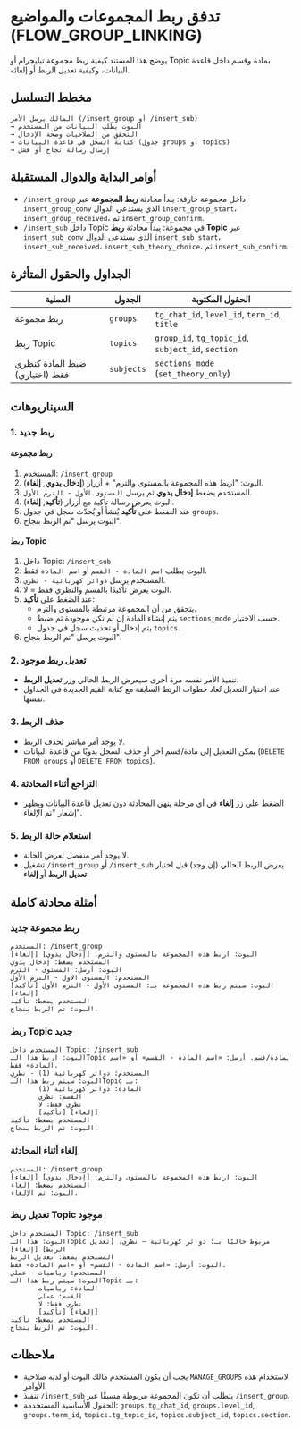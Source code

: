 # تدفق ربط المجموعات والمواضيع (FLOW_GROUP_LINKING)

يوضح هذا المستند كيفية ربط مجموعة تيليجرام أو Topic بمادة وقسم داخل قاعدة البيانات، وكيفية تعديل الربط أو إلغائه.

## مخطط التسلسل
```
المالك يرسل الأمر (/insert_group أو /insert_sub)
→ البوت يطلب البيانات من المستخدم
→ التحقق من الصلاحيات وصحة الإدخال
→ كتابة السجل في قاعدة البيانات (جدول groups أو topics)
→ إرسال رسالة نجاح أو فشل
```

## أوامر البداية والدوال المستقبلة
- `/insert_group` داخل مجموعة خارقة: يبدأ محادثة **ربط المجموعة** عبر `insert_group_conv` الذي يستدعي الدوال `insert_group_start`، `insert_group_received`، ثم `insert_group_confirm`.
- `/insert_sub` داخل Topic في مجموعة: يبدأ محادثة **ربط Topic** عبر `insert_sub_conv` الذي يستدعي الدوال `insert_sub_start`، `insert_sub_received`، `insert_sub_theory_choice`، ثم `insert_sub_confirm`.

## الجداول والحقول المتأثرة
| العملية | الجدول | الحقول المكتوبة |
|---------|-------|------------------|
| ربط مجموعة | `groups` | `tg_chat_id`, `level_id`, `term_id`, `title` |
| ربط Topic  | `topics` | `group_id`, `tg_topic_id`, `subject_id`, `section` |
| ضبط المادة كنظري فقط (اختياري) | `subjects` | `sections_mode` (`set_theory_only`) |

## السيناريوهات
### 1. ربط جديد
#### ربط مجموعة
1. المستخدم: `/insert_group`
2. البوت: "اربط هذه المجموعة بالمستوى والترم" + أزرار (**إدخال يدوي**, **إلغاء**).
3. المستخدم يضغط **إدخال يدوي** ثم يرسل `المستوى الأول - الترم الأول`.
4. البوت يعرض رسالة تأكيد مع أزرار (**تأكيد**, **إلغاء**).
5. عند الضغط على **تأكيد** يُنشأ أو يُحدّث سجل في جدول `groups`.
6. البوت يرسل "تم الربط بنجاح".

#### ربط Topic
1. داخل Topic: `/insert_sub`
2. البوت يطلب `اسم المادة - القسم` أو `اسم المادة` فقط.
3. المستخدم يرسل `دوائر كهربائية - نظري`.
4. البوت يعرض تأكيدًا بالقسم والنظري فقط = لا.
5. عند الضغط على **تأكيد**:
   - يتحقق من أن المجموعة مرتبطة بالمستوى والترم.
   - يتم إنشاء المادة إن لم تكن موجودة ثم ضبط `sections_mode` حسب الاختيار.
   - يتم إدخال أو تحديث سجل في جدول `topics`.
6. البوت يرسل "تم الربط بنجاح".

### 2. تعديل ربط موجود
- تنفيذ الأمر نفسه مرة أخرى سيعرض الربط الحالي وزر **تعديل الربط**.
- عند اختيار التعديل تُعاد خطوات الربط السابقة مع كتابة القيم الجديدة في الجداول نفسها.

### 3. حذف الربط
- لا يوجد أمر مباشر لحذف الربط.
- يمكن التعديل إلى مادة/قسم آخر أو حذف السجل يدويًا من قاعدة البيانات (`DELETE FROM groups` أو `DELETE FROM topics`).

### 4. التراجع أثناء المحادثة
- الضغط على زر **إلغاء** في أي مرحلة ينهي المحادثة دون تعديل قاعدة البيانات ويظهر إشعار "تم الإلغاء".

### 5. استعلام حالة الربط
- لا يوجد أمر منفصل لعرض الحالة.
- تشغيل `/insert_group` أو `/insert_sub` يعرض الربط الحالي (إن وجد) قبل اختيار **تعديل الربط** أو **إلغاء**.

## أمثلة محادثة كاملة
### ربط مجموعة جديد
```
المستخدم: /insert_group
البوت: اربط هذه المجموعة بالمستوى والترم. [إدخال يدوي] [إلغاء]
المستخدم يضغط: إدخال يدوي
البوت: أرسل: المستوى - الترم
المستخدم: المستوى الأول - الترم الأول
البوت: سيتم ربط هذه المجموعة بـ: المستوى الأول - الترم الأول [تأكيد] [إلغاء]
المستخدم يضغط: تأكيد
البوت: تم الربط بنجاح.
```

### ربط Topic جديد
```
المستخدم داخل Topic: /insert_sub
البوت: اربط هذا الـTopic بمادة/قسم. أرسل: «اسم المادة - القسم» أو «اسم المادة» فقط.
المستخدم: دوائر كهربائية (1) - نظري
البوت: سيتم ربط هذا الـTopic بـ:
       المادة: دوائر كهربائية (1)
       القسم: نظري
       نظري فقط: لا
       [تأكيد] [إلغاء]
المستخدم يضغط: تأكيد
البوت: تم الربط بنجاح.
```

### إلغاء أثناء المحادثة
```
المستخدم: /insert_group
البوت: اربط هذه المجموعة بالمستوى والترم. [إدخال يدوي] [إلغاء]
المستخدم يضغط: إلغاء
البوت: تم الإلغاء.
```

### تعديل ربط Topic موجود
```
المستخدم داخل Topic: /insert_sub
البوت: هذا الـTopic مربوط حاليًا بـ: دوائر كهربائية — نظري. [تعديل الربط] [إلغاء]
المستخدم يضغط: تعديل الربط
البوت: أرسل: «اسم المادة - القسم» أو «اسم المادة» فقط.
المستخدم: رياضيات - عملي
البوت: سيتم ربط هذا الـTopic بـ:
       المادة: رياضيات
       القسم: عملي
       نظري فقط: لا
       [تأكيد] [إلغاء]
المستخدم يضغط: تأكيد
البوت: تم الربط بنجاح.
```

## ملاحظات
- يجب أن يكون المستخدم مالك البوت أو لديه صلاحية `MANAGE_GROUPS` لاستخدام هذه الأوامر.
- تنفيذ `/insert_sub` يتطلب أن تكون المجموعة مربوطة مسبقًا عبر `/insert_group`.
- الحقول الأساسية المستخدمة: `groups.tg_chat_id`, `groups.level_id`, `groups.term_id`, `topics.tg_topic_id`, `topics.subject_id`, `topics.section`.

